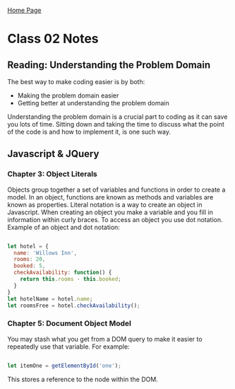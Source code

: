 [Home Page](https://devaoc.github.io/reading-notes/)

# Class 02 Notes

## Reading: Understanding the Problem Domain

The best way to make coding easier is by both:

- Making the problem domain easier
- Getting better at understanding the problem domain

Understanding the problem domain is a crucial part to coding as it can save you lots of time. Sitting down and taking the time to discuss what the point of the code is and how to implement it, is one such way.

## Javascript & JQuery

### Chapter 3: Object Literals

Objects group together a set of variables and functions in order to create a model. In an object, functions are known as methods and variables are known as properties. Literal notation is a way to create an object in Javascript. When creating an object you make a variable and you fill in information within curly braces. To access an object you use dot notation. Example of an object and dot notation:

``` Javascript

let hotel = {
  name: 'Willows Inn',
  rooms: 20,
  booked: 5,
  checkAvailability: function() {
    return this.rooms - this.booked;
  }
}
let hotelName = hotel.name;
let roomsFree = hotel.checkAvailability();

```

### Chapter 5: Document Object Model

You may stash what you get from a DOM query to make it easier to repeatedly use that variable. For example:

``` Javascript

let itemOne = getElementById('one');

```

This stores a reference to the node within the DOM.